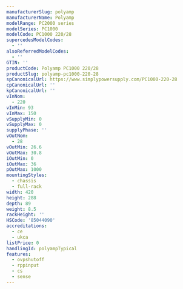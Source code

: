 ```yaml
---
manufacturerSlug: polyamp
manufacturerName: Polyamp
modelRange: PC2000 series
modelSeries: PC1000
modelCode: PC1000 220/28
supercedesModelCodes:
  - ''
alsoReferredModelCodes:
  - ''
GTIN: ''
productCode: Polyamp PC1000 220/28
productSlug: polyamp-pc1000-220-28
spCanonicalUrl: https://www.simplypowersupply.com/PC1000-220-28
cpCanonicalUrl: ''
kpCanonicalUrl: ''
vInNom:
  - 220
vInMin: 93
vInMax: 150
vSupplyMin: 0
vSupplyMax: 0
supplyPhase: ''
vOutNom:
  - 28
vOutMin: 26.6
vOutMax: 30.8
iOutMin: 0
iOutMax: 36
pOutMax: 1000
mountingStyles:
  - chassis
  - full-rack
width: 420
height: 288
depth: 89
weight: 8.5
rackHeight: ''
HSCode: '85044090'
accreditations:
  - ce
  - ukca
listPrice: 0
handlingId: polyampTypical
features:
  - ovpshutoff
  - rppinput
  - cs
  - sense
---
```

